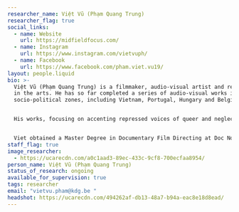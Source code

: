 ```yaml
---
researcher_name: Việt Vũ (Phạm Quang Trung)
researcher_flag: true
social_links:
  - name: Website
    url: https://midfieldfocus.com/
  - name: Instagram
    url: https://www.instagram.com/vietvuph/
  - name: Facebook
    url: https://www.facebook.com/pham.viet.vu19/
layout: people.liquid
bio: >-
  Việt Vũ (Phạm Quang Trung) is a filmmaker, audio-visual artist and reseacher
  in the arts. He has so far completed a series of audio-visual works in various
  socio-political zones, including Vietnam, Portugal, Hungary and Belgium. 


  His works, focusing on accenting repressed voices of queer and neglected communities in a globalizing world, have been shown at various European and Asian film festivals. After winning "The Most Promising Filmmaker from South East Asia" Award at the 2nd SeaShorts Film Festival in Malaysia in 2018 for the debut fiction short "Ant-Man", Viet made his docufiction "The Eternal Springtime", which became eligible for the Oscars nomination thanks to winning "Best Documentary Award" at 66th International Cork Film Festival and "Best Director" at Baku International Film Festival. In the same year, his experimental "My Own Room" was granted the prestiged Wildcard Award from Vlaams Audiovisueel Fonds (VAF, Belgium). 


  Viet obtained a Master Degree in Documentary Film Directing at Doc Nomads in 2021. Since September 2022, he is doing a PhD in the Arts at Sint Lucas Antwerpen (KdG) / ARIA (University of Antwerp), entitled "Queering the censorship: A (self-)investigation through the first-person perspective of an experimental filmmaker in Vietnam."
staff_flag: true
image_researcher:
  - https://ucarecdn.com/a0c1aad3-89ec-433c-9cf8-700ecfaa8954/
person_name: Việt Vũ (Phạm Quang Trung)
status_of_research: ongoing
available_for_supervision: true
tags: researcher
email: "vietvu.pham@kdg.be "
headshot: https://ucarecdn.com/494262af-db13-48a7-b94a-eac8e18d8ead/
---
```

